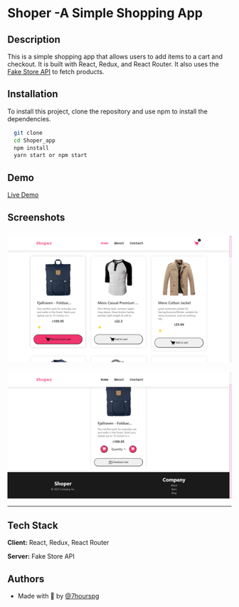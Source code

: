 # Shoper -A Simple Shopping App

## Description

This is a simple shopping app that allows users to add items to a cart and checkout. It is built with React, Redux, and React Router. It also uses the [Fake Store API](https://fakestoreapi.com/) to fetch products.

## Installation

To install this project, clone the repository and use npm to install the dependencies.

```bash
  git clone
  cd Shoper_app
  npm install
  yarn start or npm start
```

## Demo

[Live Demo](https://shoper-app.netlify.app/)

## Screenshots

## ![App Screenshot](./public/screenshots/landingpage.png)

![App Screenshot](./public/screenshots/cartpage.png)

---

## Tech Stack

**Client:** React, Redux, React Router

**Server:** Fake Store API

## Authors

-  Made with 💖 by [@7hourspg](https://github.com/7hourspg)
